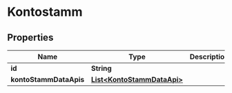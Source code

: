 
# Kontostamm

## Properties
Name | Type | Description | Notes
------------ | ------------- | ------------- | -------------
**id** | **String** |  |  [optional]
**kontoStammDataApis** | [**List&lt;KontoStammDataApi&gt;**](KontoStammDataApi.md) |  |  [optional]



